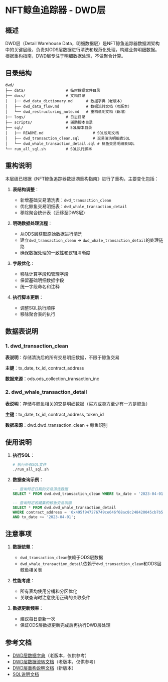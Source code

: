 # NFT鲸鱼追踪器 - DWD层

## 概述

DWD层（Detail Warehouse Data，明细数据层）是NFT鲸鱼追踪器数据湖架构中的关键层级，负责对ODS层数据进行清洗和规范化处理，构建业务明细数据。根据重构指南，DWD层专注于明细数据处理，不做聚合计算。

## 目录结构

```
dwd/
├── data/                  # 临时数据文件目录
├── docs/                  # 文档目录
│   ├── dwd_data_dictionary.md      # 数据字典（老版本）
│   ├── dwd_data_flow.md            # 数据流转文档（老版本）
│   └── dwd_restructuring_note.md   # 重构说明文档（新增）
├── logs/                  # 日志目录
├── scripts/               # 辅助脚本目录
├── sql/                   # SQL脚本目录
│   ├── README.md                      # SQL说明文档
│   ├── dwd_transaction_clean.sql      # 交易清洗明细表SQL
│   └── dwd_whale_transaction_detail.sql # 鲸鱼交易明细表SQL
└── run_all_sql.sh         # SQL执行脚本
```

## 重构说明

本层级已根据《NFT鲸鱼追踪器数据湖重构指南》进行了重构，主要变化包括：

1. **表结构调整**：
   - 新增基础交易清洗表：`dwd_transaction_clean`
   - 优化鲸鱼交易明细表：`dwd_whale_transaction_detail`
   - 移除聚合统计表（迁移至DWS层）

2. **明确数据处理流程**：
   - 从ODS层获取原始数据进行清洗
   - 建立`dwd_transaction_clean` -> `dwd_whale_transaction_detail`的处理链路
   - 确保数据处理的一致性和逻辑清晰度

3. **字段优化**：
   - 移除计算字段和管理字段
   - 保留基础明细数据字段
   - 统一字段命名和注释

4. **执行脚本更新**：
   - 调整SQL执行顺序
   - 移除聚合表的执行

## 数据表说明

### 1. dwd_transaction_clean

**表说明**：存储清洗后的所有交易明细数据，不限于鲸鱼交易

**主键**：tx_date, tx_id, contract_address

**数据来源**：ods.ods_collection_transaction_inc

### 2. dwd_whale_transaction_detail

**表说明**：存储与鲸鱼相关的交易明细数据（买方或卖方至少有一方是鲸鱼）

**主键**：tx_date, tx_id, contract_address, token_id

**数据来源**：dwd.dwd_transaction_clean + 鲸鱼识别

## 使用说明

1. **执行SQL**：
   ```bash
   # 执行所有SQL文件
   ./run_all_sql.sh
   ```

2. **数据查询示例**：
   ```sql
   -- 查询特定日期的交易清洗数据
   SELECT * FROM dwd.dwd_transaction_clean WHERE tx_date = '2023-04-01';
   
   -- 查询特定收藏集的鲸鱼交易明细
   SELECT * FROM dwd.dwd_whale_transaction_detail 
   WHERE contract_address = '0x495f947276749ce646f68ac8c248420045cb7b5e'
   AND tx_date >= '2023-04-01';
   ```

## 注意事项

1. **数据依赖**：
   - `dwd_transaction_clean`依赖于ODS层数据
   - `dwd_whale_transaction_detail`依赖于`dwd_transaction_clean`和ODS层鲸鱼相关表

2. **性能考虑**：
   - 所有表均使用分桶和分区优化
   - 关联查询时注意使用正确的关联条件

3. **数据更新频率**：
   - 建议每日更新一次
   - 保证ODS层数据更新完成后再执行DWD层处理

## 参考文档

- [DWD层数据字典](./docs/dwd_data_dictionary.md)（老版本，仅供参考）
- [DWD层数据流转文档](./docs/dwd_data_flow.md)（老版本，仅供参考）
- [DWD层重构说明文档](./docs/dwd_restructuring_note.md)（新版本）
- [SQL说明文档](./sql/README.md) 